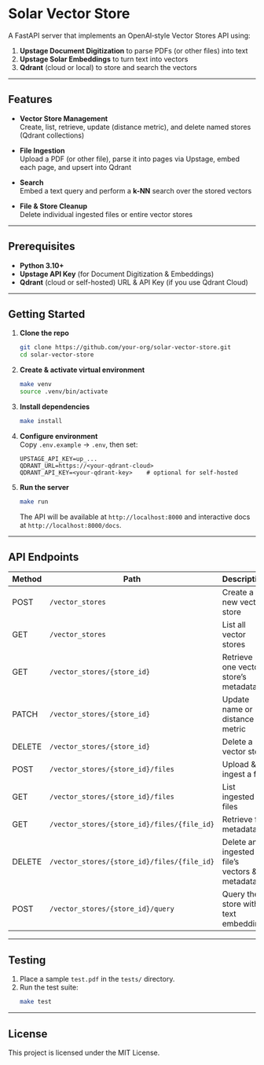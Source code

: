# Solar Vector Store

A FastAPI server that implements an OpenAI‐style Vector Stores API using:

1. **Upstage Document Digitization** to parse PDFs (or other files) into text  
2. **Upstage Solar Embeddings** to turn text into vectors  
3. **Qdrant** (cloud or local) to store and search the vectors  

---

## Features

- **Vector Store Management**  
  Create, list, retrieve, update (distance metric), and delete named stores (Qdrant collections)

- **File Ingestion**  
  Upload a PDF (or other file), parse it into pages via Upstage, embed each page, and upsert into Qdrant

- **Search**  
  Embed a text query and perform a **k-NN** search over the stored vectors

- **File & Store Cleanup**  
  Delete individual ingested files or entire vector stores

---

## Prerequisites

- **Python 3.10+**  
- **Upstage API Key** (for Document Digitization & Embeddings)  
- **Qdrant** (cloud or self-hosted) URL & API Key (if you use Qdrant Cloud)

---

## Getting Started

1. **Clone the repo**  
   ```bash
   git clone https://github.com/your-org/solar-vector-store.git
   cd solar-vector-store
   ```

2. **Create & activate virtual environment**  
   ```bash
   make venv
   source .venv/bin/activate
   ```

3. **Install dependencies**  
   ```bash
   make install
   ```

4. **Configure environment**  
   Copy `.env.example` → `.env`, then set:
   ```
   UPSTAGE_API_KEY=up_...
   QDRANT_URL=https://<your-qdrant-cloud>
   QDRANT_API_KEY=<your-qdrant-key>    # optional for self-hosted
   ```

5. **Run the server**  
   ```bash
   make run
   ```
   The API will be available at `http://localhost:8000` and interactive docs at `http://localhost:8000/docs`.

---

## API Endpoints

| Method | Path                                        | Description                                 |
| ------ | ------------------------------------------- | ------------------------------------------- |
| POST   | `/vector_stores`                            | Create a new vector store                   |
| GET    | `/vector_stores`                            | List all vector stores                      |
| GET    | `/vector_stores/{store_id}`                 | Retrieve one vector store’s metadata        |
| PATCH  | `/vector_stores/{store_id}`                 | Update name or distance metric              |
| DELETE | `/vector_stores/{store_id}`                 | Delete a vector store                       |
| POST   | `/vector_stores/{store_id}/files`           | Upload & ingest a file                      |
| GET    | `/vector_stores/{store_id}/files`           | List ingested files                         |
| GET    | `/vector_stores/{store_id}/files/{file_id}` | Retrieve file metadata                      |
| DELETE | `/vector_stores/{store_id}/files/{file_id}` | Delete an ingested file’s vectors & metadata|
| POST   | `/vector_stores/{store_id}/query`           | Query the store with a text embedding       |

---

## Testing

1. Place a sample `test.pdf` in the `tests/` directory.  
2. Run the test suite:
   ```bash
   make test
   ```

---

## License

This project is licensed under the MIT License.
